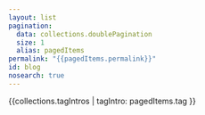 ```yaml
---
layout: list
pagination:
  data: collections.doublePagination
  size: 1
  alias: pagedItems
permalink: "{{pagedItems.permalink}}"
id: blog
nosearch: true
---
```


{{collections.tagIntros | tagIntro: pagedItems.tag }}
